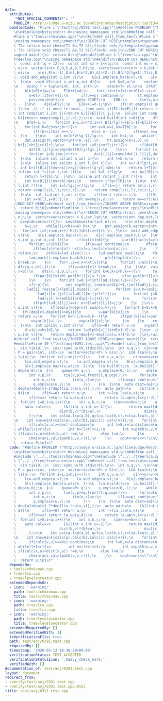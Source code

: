 ```yaml
---
data:
  attributes:
    '*NOT_SPECIAL_COMMENTS*': ''
    PROBLEM: http://judge.u-aizu.ac.jp/onlinejudge/description.jsp?id=0391
  bundledCode: "#line 1 \"test/aoj/0391.test.cpp\"\n#define PROBLEM \"http://judge.u-aizu.ac.jp/onlinejudge/description.jsp?id=0391\"\
    \n\n#include<bits/stdc++.h>\nusing namespace std;\n\n#define call_from_test\n\
    #line 2 \"tools/chminmax.cpp\"\n\n#ifndef call_from_test\n#line 5 \"tools/chminmax.cpp\"\
    \nusing namespace std;\n#endif\n//BEGIN CUT HERE\ntemplate<typename T1,typename\
    \ T2> inline void chmin(T1 &a,T2 b){if(a>b) a=b;}\ntemplate<typename T1,typename\
    \ T2> inline void chmax(T1 &a,T2 b){if(a<b) a=b;}\n//END CUT HERE\n#ifndef call_from_test\n\
    signed main(){\n  return 0;\n}\n#endif\n#line 1 \"tree/lca.cpp\"\n\n#line 3 \"\
    tree/lca.cpp\"\nusing namespace std;\n#endif\n//BEGIN CUT HERE\nstruct LCA{\n\
    \  const int lg = 12;\n  const int sz = 1<<lg;\n  const int ms = sz-1;\n  int\
    \ n;\n  vector<int> P,D,E,A,B,T,ht;\n  vector<vector<int> > G,dat;\n  LCA(int\
    \ n):\n    n(n),P(n,-1),D(n),E(n*2,0),A(n*2,-1),B(n*2/lg+1),T(sz,0),G(n){}\n\n\
    \  void add_edge(int u,int v){\n    G[u].emplace_back(v);\n    G[v].emplace_back(u);\n\
    \  }\n\n  void dfs(int v,int p,int d){\n    int k=0,u;\n    vector<int> iter(n,0);\n\
    \n    using T = tuple<int, int, int>;\n    stack<T> st;\n\n  START:\n    D[v]=k;\n\
    \    A[k]=P[v]=p;\n    E[k++]=d;\n    for(;iter[v]<(int)G[v].size();iter[v]++){\n\
    \      u=G[v][iter[v]];\n      if(u==p) continue;\n      st.emplace(v,p,d);\n\
    \      p=v;v=u;d=d+1;\n      goto START;\n    END:\n      tie(v,p,d)=st.top();st.pop();\n\
    \    }\n\n    A[k]=P[v];\n    E[k++]=d-1;\n\n    if(!st.empty()) goto END;\n \
    \ }\n\n  // if it need leftmost, then add: if(E[i]==E[j]) return i<j?i:j;\n  inline\
    \ int comp(int i,int j){return E[i]<E[j]?i:j;};\n  inline int comp(int i,int j,int\
    \ k){return comp(comp(i,j),k);};\n\n  void build(int r=0){\n    dfs(r,-1,1);\n\
    \n    B[0]=1;\n    for(int i=1;i<n*2;i++) B[i/lg]|=(E[i-1]<E[i])<<(i%lg);\n\n\
    \    for(int b=0;b<sz;b++){\n      int e=0,w=1,&x=T[b];\n      for(int i=0;i<lg;i++){\n\
    \        if((b>>i)&1) e++;\n        else e--;\n        if(e<w) e=w,x=i;\n    \
    \  }\n    }\n\n    int m=(n*2+lg-1)/lg;\n    int h=1;\n    while((1<<h)<m) h++;\n\
    \    dat.assign(h,vector<int>(m,-1));\n    ht.assign(m+1,0);\n    for(int j=2;j<=m;j++)\
    \ ht[j]=ht[j>>1]+1;\n\n    for(int j=0;j<n*2;j++){\n      if(dat[0][j/lg]<0) dat[0][j/lg]=j;\n\
    \      dat[0][j/lg]=comp(dat[0][j/lg],j);\n    }\n\n    for(int i=1,p=1;i<h;i++,p<<=1)\n\
    \      for(int j=0;j<m;j++)\n        dat[i][j]=comp(dat[i-1][j],dat[i-1][min(j+p,m-1)]);\n\
    \  }\n\n  inline int cs(int a,int b){\n    int l=b-a;\n    return comp(dat[ht[l]][a],dat[ht[l]][b-(1<<ht[l])]);\n\
    \  }\n\n  inline int es(int i,int l,int r){\n    int x=r-i*lg+1,y=l-i*lg;\n  \
    \  int b=(((B[i]|(ms<<x))>>y)|(ms<<(lg-y)))&ms;\n    return l+T[b];\n  }\n\n \
    \ inline int ls(int i,int l){\n    int k=l-i*lg;\n    int b=((B[i]>>k)|(ms<<(lg-k)))&ms;\n\
    \    return l+T[b];\n  }\n\n  inline int rs(int j,int r){\n    int k=r-j*lg+1;\n\
    \    int b=(B[j]|(ms<<k))&ms;\n    return j*lg+T[b];\n  }\n\n  inline int rmq(int\
    \ l,int r){\n    int i=l/lg,j=r/lg;\n    if(i==j) return es(i,l,r);\n    if(i+1==j)\
    \ return comp(ls(i,l),rs(j,r));\n    return comp(ls(i,l),cs(i+1,j),rs(j,r));\n\
    \  }\n\n  int lca(int l,int r){\n    if(l==r) return l;\n    if(D[l]>D[r]) swap(l,r);\n\
    \    int x=D[l],y=D[r];\n    int m=rmq(x,y);\n    return m==x?l:A[m];\n  }\n};\n\
    //END CUT HERE\n#ifndef call_from_test\n//INSERT ABOVE HERE\nsigned main(){\n\
    \  return 0;\n}\n#endif\n#line 1 \"tree/levelancestor.cpp\"\n\n#line 3 \"tree/levelancestor.cpp\"\
    \nusing namespace std;\n#endif\n//BEGIN CUT HERE\nstruct LevelAncestor{\n  int\
    \ n,h;\n  vector<vector<int> > G,par,lad;\n  vector<int> dep,nxt,len,pth,ord,hs;\n\
    \  LevelAncestor(){}\n  LevelAncestor(int n):\n    n(n),G(n),dep(n),nxt(n,-1),len(n),pth(n),ord(n),hs(n+1,0){\n\
    \    h=1;\n    while((1<<h)<=n) h++;\n    par.assign(h,vector<int>(n,-1));\n \
    \   for(int i=2;i<=n;i++) hs[i]=hs[i>>1]+1;\n  }\n\n  void add_edge(int u,int\
    \ v){\n    G[u].emplace_back(v);\n    G[v].emplace_back(u);\n  }\n\n  void dfs(int\
    \ v,int p,int d,int f){\n    if(nxt[v]<0){\n      par[0][nxt[v]=v]=p;\n      len[v]=dep[v]=d;\n\
    \      for(int u:G[v]){\n        if(u==p) continue;\n        dfs(u,v,d+1,0);\n\
    \        if(len[v]<len[u]) nxt[v]=u,len[v]=len[u];\n      }\n    }\n    if(!f)\
    \ return;\n    pth[v]=lad.size();\n    lad.emplace_back();\n    for(int k=v;;k=nxt[k]){\n\
    \      lad.back().emplace_back(k);\n      pth[k]=pth[v];\n      if(k==nxt[k])\
    \ break;\n    }\n    for(;;p=v,v=nxt[v]){\n      for(int u:G[v])\n        if(u!=p&&u!=nxt[v])\
    \ dfs(u,v,d+1,1);\n      if(v==nxt[v]) break;\n    }\n  }\n\n  void build(int\
    \ r=0){\n    dfs(r,-1,0,1);\n    for(int k=0;k+1<h;k++){\n      for(int v=0;v<n;v++){\n\
    \        if(par[k][v]<0) par[k+1][v]=-1;\n        else par[k+1][v]=par[k][par[k][v]];\n\
    \      }\n    }\n    for(int i=0;i<(int)lad.size();i++){\n      int v=lad[i][0],p=par[0][v];\n\
    \      if(~p){\n        int k=pth[p],l=min(ord[p]+1,(int)lad[i].size());\n   \
    \     lad[i].resize(l+lad[i].size());\n        for(int j=0,m=lad[i].size();j+l<m;j++)\n\
    \          lad[i][m-(j+1)]=lad[i][m-(j+l+1)];\n        for(int j=0;j<l;j++)\n\
    \          lad[i][j]=lad[k][ord[p]-l+j+1];\n      }\n      for(int j=0;j<(int)lad[i].size();j++)\n\
    \        if(pth[lad[i][j]]==i) ord[lad[i][j]]=j;\n    }\n  }\n\n  int lca(int\
    \ u,int v){\n    if(dep[u]>dep[v]) swap(u,v);\n    for(int k=0;k<h;k++){\n   \
    \   if((dep[v]-dep[u])>>k&1){\n        v=par[k][v];\n      }\n    }\n    if(u==v)\
    \ return u;\n    for(int k=h-1;k>=0;k--){\n      if(par[k][u]!=par[k][v]){\n \
    \       u=par[k][u];\n        v=par[k][v];\n      }\n    }\n    return par[0][u];\n\
    \  }\n\n  int up(int v,int d){\n    if(d==0) return v;\n    v=par[hs[d]][v];\n\
    \    d-=1LL<<hs[d];\n    return lad[pth[v]][ord[v]-d];\n  }\n\n  int distance(int\
    \ u,int v){\n    return dep[u]+dep[v]-dep[lca(u,v)]*2;\n  }\n};\n//END CUT HERE\n\
    #ifndef call_from_test\n//INSERT ABOVE HERE\nsigned main(){\n  return 0;\n}\n\
    #endif\n#line 10 \"test/aoj/0391.test.cpp\"\n#undef call_from_test\n\nsigned main(){\n\
    \  cin.tie(0);\n  ios::sync_with_stdio(0);\n\n  int n,q;\n  cin>>n>>q;\n  using\
    \ P = pair<int, int>;\n  vector<vector<P> > G(n);\n  LCA lca(n);\n  LevelAncestor\
    \ la(n);\n  for(int i=1;i<n;i++){\n    int u,v,w;\n    cin>>u>>v>>w;\n    u--;v--;\n\
    \    lca.add_edge(u,v);\n    la.add_edge(u,v);\n    G[u].emplace_back(v,w);\n\
    \    G[v].emplace_back(u,w);\n  }\n\n  lca.build();\n  la.build();\n\n  vector<int>\
    \ dep(n,0);\n  {\n    queue<P> q;\n    q.emplace(0,-1);\n    while(!q.empty()){\n\
    \      int v,p;\n      tie(v,p)=q.front();q.pop();\n      for(auto e:G[v]){\n\
    \        int u,c;\n        tie(u,c)=e;\n        if(u==p) continue;\n        dep[u]=dep[v]+c;\n\
    \        q.emplace(u,v);\n      }\n    }\n  }\n\n  auto dist=[&](int u,int v){return\
    \ dep[u]+dep[v]-2*dep[lca.lca(u,v)];};\n  auto path=\n    [&](int u,int v,int\
    \ d){\n      if(d==0) return u;\n      int r=lca.lca(u,v);\n      int x=la.distance(u,r),y=la.distance(r,v);\n\
    \      if(d<=x) return la.up(u,d);\n      return la.up(v,(x+y)-d);\n    };\n\n\
    \  for(int i=0;i<q;i++){\n    int a,b,c;\n    cin>>a>>b>>c;\n    a--;b--;c--;\n\
    \    auto calc=\n      [&](int v,int u=-1){\n        return max({dist(a,v)*(a!=u),\n\
    \                    dist(b,v)*(b!=u),\n                    dist(c,v)*(c!=u)});\n\
    \      };\n\n    int p=lca.lca(a,b),q=lca.lca(b,c),r=lca.lca(c,a);\n    int v=la.dep[p]>la.dep[q]?p:(la.dep[q]>la.dep[r]?q:r);\n\
    \n    int ans=min({calc(a),calc(b),calc(c),calc(v)});\n    for(int u:{a,b,c}){\n\
    \      if(calc(v,u)>=ans) continue;\n      int l=0,r=la.distance(u,v);\n     \
    \ while(l+1<r){\n        int m=(l+r)>>1;\n        int x=path(u,v,m);\n       \
    \ if(calc(x,u)<dist(x,u)) r=m;\n        else l=m;\n      }\n      chmin(ans,calc(path(u,v,l)));\n\
    \      chmin(ans,calc(path(u,v,r)));\n    }\n    cout<<ans<<\"\\n\";\n  }\n  cout<<flush;\n\
    \  return 0;\n}\n"
  code: "#define PROBLEM \"http://judge.u-aizu.ac.jp/onlinejudge/description.jsp?id=0391\"\
    \n\n#include<bits/stdc++.h>\nusing namespace std;\n\n#define call_from_test\n\
    #include \"../../tools/chminmax.cpp\"\n#include \"../../tree/lca.cpp\"\n#include\
    \ \"../../tree/levelancestor.cpp\"\n#undef call_from_test\n\nsigned main(){\n\
    \  cin.tie(0);\n  ios::sync_with_stdio(0);\n\n  int n,q;\n  cin>>n>>q;\n  using\
    \ P = pair<int, int>;\n  vector<vector<P> > G(n);\n  LCA lca(n);\n  LevelAncestor\
    \ la(n);\n  for(int i=1;i<n;i++){\n    int u,v,w;\n    cin>>u>>v>>w;\n    u--;v--;\n\
    \    lca.add_edge(u,v);\n    la.add_edge(u,v);\n    G[u].emplace_back(v,w);\n\
    \    G[v].emplace_back(u,w);\n  }\n\n  lca.build();\n  la.build();\n\n  vector<int>\
    \ dep(n,0);\n  {\n    queue<P> q;\n    q.emplace(0,-1);\n    while(!q.empty()){\n\
    \      int v,p;\n      tie(v,p)=q.front();q.pop();\n      for(auto e:G[v]){\n\
    \        int u,c;\n        tie(u,c)=e;\n        if(u==p) continue;\n        dep[u]=dep[v]+c;\n\
    \        q.emplace(u,v);\n      }\n    }\n  }\n\n  auto dist=[&](int u,int v){return\
    \ dep[u]+dep[v]-2*dep[lca.lca(u,v)];};\n  auto path=\n    [&](int u,int v,int\
    \ d){\n      if(d==0) return u;\n      int r=lca.lca(u,v);\n      int x=la.distance(u,r),y=la.distance(r,v);\n\
    \      if(d<=x) return la.up(u,d);\n      return la.up(v,(x+y)-d);\n    };\n\n\
    \  for(int i=0;i<q;i++){\n    int a,b,c;\n    cin>>a>>b>>c;\n    a--;b--;c--;\n\
    \    auto calc=\n      [&](int v,int u=-1){\n        return max({dist(a,v)*(a!=u),\n\
    \                    dist(b,v)*(b!=u),\n                    dist(c,v)*(c!=u)});\n\
    \      };\n\n    int p=lca.lca(a,b),q=lca.lca(b,c),r=lca.lca(c,a);\n    int v=la.dep[p]>la.dep[q]?p:(la.dep[q]>la.dep[r]?q:r);\n\
    \n    int ans=min({calc(a),calc(b),calc(c),calc(v)});\n    for(int u:{a,b,c}){\n\
    \      if(calc(v,u)>=ans) continue;\n      int l=0,r=la.distance(u,v);\n     \
    \ while(l+1<r){\n        int m=(l+r)>>1;\n        int x=path(u,v,m);\n       \
    \ if(calc(x,u)<dist(x,u)) r=m;\n        else l=m;\n      }\n      chmin(ans,calc(path(u,v,l)));\n\
    \      chmin(ans,calc(path(u,v,r)));\n    }\n    cout<<ans<<\"\\n\";\n  }\n  cout<<flush;\n\
    \  return 0;\n}\n"
  dependsOn:
  - tools/chminmax.cpp
  - tree/lca.cpp
  - tree/levelancestor.cpp
  extendedDependsOn:
  - icon: ':warning:'
    path: tools/chminmax.cpp
    title: tools/chminmax.cpp
  - icon: ':warning:'
    path: tree/lca.cpp
    title: tree/lca.cpp
  - icon: ':warning:'
    path: tree/levelancestor.cpp
    title: tree/levelancestor.cpp
  extendedRequiredBy: []
  extendedVerifiedWith: []
  isVerificationFile: true
  path: test/aoj/0391.test.cpp
  requiredBy: []
  timestamp: '2020-03-12 16:36:20+09:00'
  verificationStatus: TEST_ACCEPTED
  verificationStatusIcon: ':heavy_check_mark:'
  verifiedWith: []
documentation_of: test/aoj/0391.test.cpp
layout: document
redirect_from:
- /verify/test/aoj/0391.test.cpp
- /verify/test/aoj/0391.test.cpp.html
title: test/aoj/0391.test.cpp
---
```


